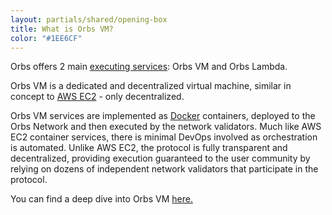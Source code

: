 ```yaml
---
layout: partials/shared/opening-box
title: What is Orbs VM?
color: "#1EE6CF"
---
```


Orbs offers 2 main [executing services](/execution-services): Orbs VM and Orbs Lambda.

Orbs VM is a dedicated and decentralized virtual machine, similar in concept to [AWS EC2](https://aws.amazon.com/ec2/) - only decentralized.

Orbs VM services are implemented as [Docker](https://www.docker.com/) containers, deployed to the Orbs Network and then executed by the network validators. Much like AWS EC2 container services, there is minimal DevOps involved as orchestration is automated. Unlike AWS EC2, the protocol is fully transparent and decentralized, providing execution guaranteed to the user community by relying on dozens of independent network validators that participate in the protocol.

You can find a deep dive into Orbs VM [here.](/Deep-Dive-to-Orbs-VM/)
